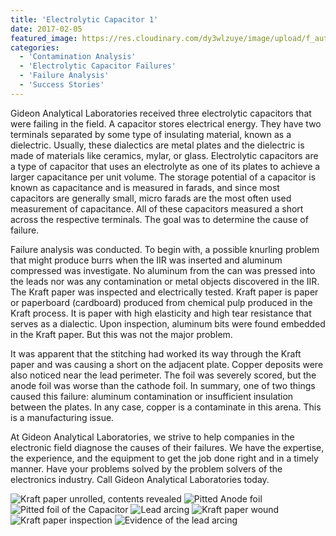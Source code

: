 ```yaml
---
title: 'Electrolytic Capacitor 1'
date: 2017-02-05
featured_image: https://res.cloudinary.com/dy3wlzuye/image/upload/f_auto,c_scale,w_250/v1/GideonLabs/Pitted-foil-of-the-Capacitor.jpg
categories:
  - 'Contamination Analysis'
  - 'Electrolytic Capacitor Failures'
  - 'Failure Analysis'
  - 'Success Stories'
---
```


Gideon Analytical Laboratories received three electrolytic capacitors that were failing in the field. A capacitor stores electrical energy. They have two terminals separated by some type of insulating material, known as a dielectric. Usually, these dialectics are metal plates and the dielectric is made of materials like ceramics, mylar, or glass. Electrolytic capacitors are a type of capacitor that uses an electrolyte as one of its plates to achieve a larger capacitance per unit volume. The storage potential of a capacitor is known as capacitance and is measured in farads, and since most capacitors are generally small, micro farads are the most often used measurement of capacitance. All of these capacitors measured a short across the respective terminals. The goal was to determine the cause of failure.

Failure analysis was conducted. To begin with, a possible knurling problem that might produce burrs when the IIR was inserted and aluminum compressed was investigate. No aluminum from the can was pressed into the leads nor was any contamination or metal objects discovered in the IIR. The Kraft paper was inspected and electrically tested. Kraft paper is paper or paperboard (cardboard) produced from chemical pulp produced in the Kraft process. It is paper with high elasticity and high tear resistance that serves as a dialectic. Upon inspection, aluminum bits were found embedded in the Kraft paper. But this was not the major problem.

It was apparent that the stitching had worked its way through the Kraft paper and was causing a short on the adjacent plate. Copper deposits were also noticed near the lead perimeter. The foil was severely scored, but the anode foil was worse than the cathode foil. In summary, one of two things caused this failure: aluminum contamination or insufficient insulation between the plates. In any case, copper is a contaminate in this arena. This is a manufacturing issue.

At Gideon Analytical Laboratories, we strive to help companies in the electronic field diagnose the causes of their failures. We have the expertise, the experience, and the equipment to get the job done right and in a timely manner. Have your problems solved by the problem solvers of the electronics industry. Call Gideon Analytical Laboratories today.

![Kraft paper unrolled, contents revealed](https://res.cloudinary.com/dy3wlzuye/image/upload/f_auto,c_scale,w_300/GideonLabs/Kraft-paper-unrolled-contents-revealed.jpg 'Kraft paper unrolled, contents revealed')
![Pitted Anode foil](https://res.cloudinary.com/dy3wlzuye/image/upload/f_auto,c_scale,w_300/GideonLabs/Pitted-Anode-foil.jpg 'Pitted Anode foil')
![Pitted foil of the Capacitor](https://res.cloudinary.com/dy3wlzuye/image/upload/f_auto,c_scale,w_300/GideonLabs/Pitted-foil-of-the-Capacitor.jpg ' Pitted foil of the Capacitor')
![Lead arcing](https://res.cloudinary.com/dy3wlzuye/image/upload/f_auto,c_scale,w_300/GideonLabs/Lead-arcing.jpg 'Lead arcing')
![Kraft paper wound](https://res.cloudinary.com/dy3wlzuye/image/upload/f_auto,c_scale,w_300/GideonLabs/Kraft-paper-wound.jpg 'Kraft paper wound')
![Kraft paper inspection](https://res.cloudinary.com/dy3wlzuye/image/upload/f_auto,c_scale,w_300/GideonLabs/Kraft-paper-inspection.jpg 'Kraft paper inspection')
![Evidence of the lead arcing](https://res.cloudinary.com/dy3wlzuye/image/upload/f_auto,c_scale,w_300/GideonLabs/Evidence-of-the-lead-arcing.jpg 'Evidence of the lead arcing')
